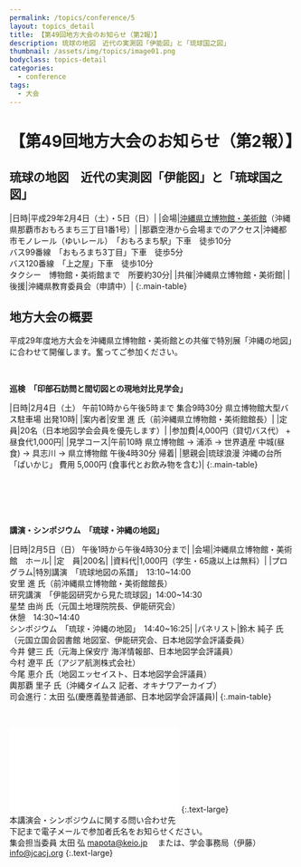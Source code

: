 ```yaml
---
permalink: /topics/conference/5
layout: topics_detail
title: 【第49回地方大会のお知らせ（第2報）】
description: 琉球の地図　近代の実測図「伊能図」と「琉球国之図」
thumbnail: /assets/img/topics/image01.png
bodyclass: topics-detail
categories:
  - conference
tags:
  - 大会
---
```


# 【第49回地方大会のお知らせ（第2報）】

## 琉球の地図　近代の実測図「伊能図」と「琉球国之図」

|日時|平成29年2月4日（土）・5日（日）|
|会場|[沖縄県立博物館・美術館](http://www.museums.pref.okinawa.jp/guidance/access_price/index.html)（沖縄県那覇市おもろまち三丁目1番1号）|
|那覇空港から会場までのアクセス|沖縄都市モノレール（ゆいレール）　「おもろまち駅」下車　徒歩10分<br>バス99番線　「おもろまち3丁目」下車　徒歩5分<br>バス120番線　「上之屋」下車　徒歩10分<br>タクシー　博物館・美術館まで　所要約30分|
|共催|沖縄県立博物館・美術館|
|後援|沖縄県教育委員会（申請中）|
{:.main-table}




## 地方大会の概要

平成29年度地方大会を沖縄県立博物館・美術館との共催で特別展「沖縄の地図」に合わせて開催します。奮ってご参加ください。

<br>

**巡検　「印部石訪問と間切図との現地対比見学会」**<br>

|日時|2月4日（土） 午前10時から午後5時まで  集合9時30分 県立博物館大型バス駐車場 出発10時|
|案内者|安里 進 氏（前沖縄県立博物館・美術館館長）|
|定　員|20名（日本地図学会会員を優先します）|
|参加費|4,000円（貸切バス代） + 昼食代1,000円|
|見学コース|午前10時 県立博物館 → 浦添 → 世界遺産 中城(昼食) → 具志川 → 県立博物館 午後4時30分 帰着|
|懇親会|琉球浪漫 沖縄の台所 「ぱいかじ」 費用 5,000円 (食事代とお飲み物を含む)|
{:.main-table}

<br>
<br>
<br>
<br>

**講演・シンポジウム　「琉球・沖縄の地図」**<br>

|日時|2月5日（日） 午後1時から午後4時30分まで|
|会場|沖縄県立博物館・美術館　ホール|
|定　員|200名|
|資料代|1,000円（学生・65歳以上は無料）|
|プログラム|特別講演　「琉球地図の系譜」　13:10~14:00<br>安里 進 氏（前沖縄県立博物館・美術館館長）<br>研究講演　「伊能図研究から見た琉球図」14:00~14:30<br>星埜 由尚 氏（元国土地理院院長、伊能研究会）<br>休憩　14:30~14:40<br>シンポジウム　「琉球・沖縄の地図」　14:40~16:25|
|パネリスト|鈴木 純子 氏（元国立国会図書館 地図室、伊能研究会、日本地図学会評議委員）<br>今井 健三 氏（元海上保安庁 海洋情報部、日本地図学会評議員）<br>今村 遼平 氏（アジア航測株式会社）<br>今尾 恵介 氏（地図エッセイスト、日本地図学会評議員）<br>輿那覇 里子 氏（沖縄タイムス 記者、オキナワアーカイブ）<br>司会進行：太田 弘(慶應義塾普通部、日本地図学会評議員)|
{:.main-table}

<br>

![◎講演会・シンポジウムのご案内（PDF形式）](assets/file/programOkinawasymposium2017.pdf)
{:.text-large}
<br>
本講演会・シンポジウムに関する問い合わせ先<br>
下記まで電子メールで参加者氏名をお知らせください。<br>
集会担当委員 太田 弘 [mapota@keio.jp](<mailto:mapota@keio.jp>) 　または、学会事務局（伊藤） [info@jcacj.org](<mailto:info@jcacj.org>) 
{:.text-large}